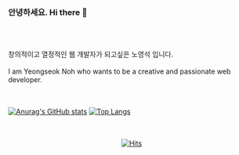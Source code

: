 ### 안녕하세요. Hi there 👋
<br><br>



창의적이고 열정적인 웹 개발자가 되고싶은 노영석 입니다.
<br><br>
I am Yeongseok Noh who wants to be a creative and passionate web developer.
<br><br><br>

[![Anurag's GitHub stats](https://github-readme-stats.vercel.app/api?username=NohYeongSeok&show_icons=true)](https://github.com/anuraghazra/github-readme-stats)
[![Top Langs](https://github-readme-stats.vercel.app/api/top-langs/?username=NohYeongSeok&layout=compact)](https://github.com/anuraghazra/github-readme-stats)
<br><br><br>
<div align=center>
	
[![Hits](https://hits.seeyoufarm.com/api/count/incr/badge.svg?url=https%3A%2F%2Fgithub.com%2FNohYeongSeok&count_bg=%2379C83D&title_bg=%23555555&icon=&icon_color=%23E7E7E7&title=hits&edge_flat=false)](https://hits.seeyoufarm.com)                   

</div>






<!--
**NohYeongSeok/NohYeongSeok** is a ✨ _special_ ✨ repository because its `README.md` (this file) appears on your GitHub profile.

Here are some ideas to get you started:

- 🔭 I’m currently working on ...
- 🌱 I’m currently learning ...
- 👯 I’m looking to collaborate on ...
- 🤔 I’m looking for help with ...
- 💬 Ask me about ...
- 📫 How to reach me: ...
- 😄 Pronouns: ...
- ⚡ Fun fact: ...
-->

